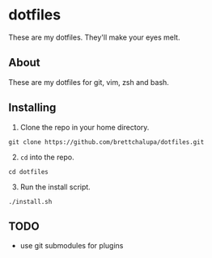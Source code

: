 # dotfiles

These are my dotfiles. They'll make your eyes melt.

## About

These are my dotfiles for git, vim, zsh and bash.

## Installing

1. Clone the repo in your home directory.

  `git clone https://github.com/brettchalupa/dotfiles.git`

2. `cd` into the repo.

  `cd dotfiles`

3. Run the install script.

  `./install.sh`

## TODO

* use git submodules for plugins
